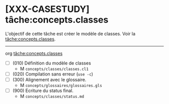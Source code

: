 [XXX-CASESTUDY] tâche:concepts.classes
===========================================================

L'objectif de cette tâche est créer le modèle de classes.
 Voir la [tâche:concepts.classes](https://modelscript.readthedocs.io/en/latest/tasks/concepts/concepts.classes/index.html).

________
org [tâche:concepts.classes](https://modelscript.readthedocs.io/en/latest/tasks/concepts/concepts.classes/index.html)

- [ ] (010) Définition du modèle de classes
    - M ``concepts/classes/classes.cl1``
- [ ] (020) Compilation sans erreur (``use -c``)
- [ ] (300) Alignement avec le glossaire.
    - M ``concepts/glossaires/glossaires.gls``    
- [ ] (900) Ecriture du status final.
    - M ``concepts/classes/status.md``
